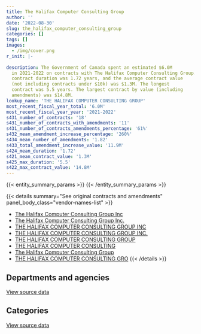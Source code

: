 ```yaml
---
title: The Halifax Computer Consulting Group
author: ''
date: '2022-08-30'
slug: the_halifax_computer_consulting_group
categories: []
tags: []
images:
  - /img/cover.png
r_init: |-
  
description: The Government of Canada spent an estimated $6.0M
  in 2021-2022 on contracts with The Halifax Computer Consulting Group. The average
  contract duration was 1.72 years, and the average contract value
  (not including contracts under $10k) was $1.3M. The longest
  contract was 5.5 years. The largest contract by value (including
  amendments) was $14.8M.
lookup_name: 'THE HALIFAX COMPUTER CONSULTING GROUP'
most_recent_fiscal_year_total: '6.0M'
most_recent_fiscal_year_year: '2021-2022'
s431_number_of_contracts: '18'
s431_number_of_contracts_with_amendments: '11'
s431_number_of_contracts_amendments_percentage: '61%'
s432_mean_amendment_increase_percentage: '260%'
s434_mean_number_of_amendments: '1.82'
s433_total_amendment_increase_value: '11.9M'
s424_mean_duration: '1.72'
s421_mean_contract_value: '1.3M'
s425_max_duration: '5.5'
s422_max_contract_value: '14.8M'
---
```


<script src="/rmarkdown-libs/htmlwidgets/htmlwidgets.js"></script>
<link href="/rmarkdown-libs/datatables-css/datatables-crosstalk.css" rel="stylesheet" />
<script src="/rmarkdown-libs/datatables-binding/datatables.js"></script>
<script src="/rmarkdown-libs/jquery/jquery-3.6.0.min.js"></script>
<link href="/rmarkdown-libs/dt-core-bootstrap/css/dataTables.bootstrap.min.css" rel="stylesheet" />
<link href="/rmarkdown-libs/dt-core-bootstrap/css/dataTables.bootstrap.extra.css" rel="stylesheet" />
<script src="/rmarkdown-libs/dt-core-bootstrap/js/jquery.dataTables.min.js"></script>
<script src="/rmarkdown-libs/dt-core-bootstrap/js/dataTables.bootstrap.min.js"></script>
<link href="/rmarkdown-libs/crosstalk/css/crosstalk.min.css" rel="stylesheet" />
<script src="/rmarkdown-libs/crosstalk/js/crosstalk.min.js"></script>
<script src="/rmarkdown-libs/htmlwidgets/htmlwidgets.js"></script>
<link href="/rmarkdown-libs/datatables-css/datatables-crosstalk.css" rel="stylesheet" />
<script src="/rmarkdown-libs/datatables-binding/datatables.js"></script>
<script src="/rmarkdown-libs/jquery/jquery-3.6.0.min.js"></script>
<link href="/rmarkdown-libs/dt-core-bootstrap/css/dataTables.bootstrap.min.css" rel="stylesheet" />
<link href="/rmarkdown-libs/dt-core-bootstrap/css/dataTables.bootstrap.extra.css" rel="stylesheet" />
<script src="/rmarkdown-libs/dt-core-bootstrap/js/jquery.dataTables.min.js"></script>
<script src="/rmarkdown-libs/dt-core-bootstrap/js/dataTables.bootstrap.min.js"></script>
<link href="/rmarkdown-libs/crosstalk/css/crosstalk.min.css" rel="stylesheet" />
<script src="/rmarkdown-libs/crosstalk/js/crosstalk.min.js"></script>

{{< entity_summary_params >}}
{{< /entity_summary_params >}}

{{< details summary="See original contracts and amendments" panel_body_class="vendor-names-list" >}}
- [The Halifax Computer Consulting Group Inc](https://search.open.canada.ca/en/ct/?sort=contract_value_f%20desc&page=1&search_text=%22The%20Halifax%20Computer%20Consulting%20Group%20Inc%22)
- [The Halifax Computer Consulting Group Inc.](https://search.open.canada.ca/en/ct/?sort=contract_value_f%20desc&page=1&search_text=%22The%20Halifax%20Computer%20Consulting%20Group%20Inc.%22)
- [THE HALIFAX COMPUTER CONSULTING GROUP INC](https://search.open.canada.ca/en/ct/?sort=contract_value_f%20desc&page=1&search_text=%22THE%20HALIFAX%20COMPUTER%20CONSULTING%20GROUP%20INC%22)
- [THE HALIFAX COMPUTER CONSULTING GROUP INC.](https://search.open.canada.ca/en/ct/?sort=contract_value_f%20desc&page=1&search_text=%22THE%20HALIFAX%20COMPUTER%20CONSULTING%20GROUP%20INC.%22)
- [THE HALIFAX COMPUTER CONSULTING GROUP](https://search.open.canada.ca/en/ct/?sort=contract_value_f%20desc&page=1&search_text=%22THE%20HALIFAX%20COMPUTER%20CONSULTING%20GROUP%22)
- [THE HALIFAX COMPUTER CONSULTING](https://search.open.canada.ca/en/ct/?sort=contract_value_f%20desc&page=1&search_text=%22THE%20HALIFAX%20COMPUTER%20CONSULTING%22)
- [The Halifax Computer Consulting Group](https://search.open.canada.ca/en/ct/?sort=contract_value_f%20desc&page=1&search_text=%22The%20Halifax%20Computer%20Consulting%20Group%22)
- [THE HALIFAX COMPUTER CONSULTING GRO](https://search.open.canada.ca/en/ct/?sort=contract_value_f%20desc&page=1&search_text=%22THE%20HALIFAX%20COMPUTER%20CONSULTING%20GRO%22)
{{< /details >}}

## Departments and agencies

<div id="htmlwidget-1" style="width:100%;height:auto;" class="datatables html-widget"></div>
<script type="application/json" data-for="htmlwidget-1">{"x":{"style":"bootstrap","filter":"none","vertical":false,"data":[["<a href=\"/departments/dnd-mdn/\">National Defence<\/a>","<a href=\"/departments/esdc-edsc/\">Employment and Social Development Canada<\/a>","<a href=\"/departments/lac-bac/\">Library and Archives Canada<\/a>","<a href=\"/departments/rcmp-grc/\">Royal Canadian Mounted Police<\/a>","<a href=\"/departments/tc/\">Transport Canada<\/a>"],[3936450.45,82490.62,342776.5,null,null],[4038433.33,216887.63,552670.48,256670.08,39324],[4027399.36,854608.4,551160.45,697630.14,null],[4056150.95,902022.69,551160.45,492172.9,null]],"container":"<table class=\"table table-striped table-hover row-border order-column display\">\n  <thead>\n    <tr>\n      <th>Department<\/th>\n      <th>2018-2019<\/th>\n      <th>2019-2020<\/th>\n      <th>2020-2021<\/th>\n      <th>2021-2022<\/th>\n    <\/tr>\n  <\/thead>\n<\/table>","options":{"order":[[4,"desc"]],"pageLength":10,"autoWidth":true,"columnDefs":[{"targets":1,"render":"function(data, type, row, meta) {\n    return type !== 'display' ? data : DTWidget.formatCurrency(data, \"$\", 2, 3, \",\", \".\", true, null);\n  }"},{"targets":2,"render":"function(data, type, row, meta) {\n    return type !== 'display' ? data : DTWidget.formatCurrency(data, \"$\", 2, 3, \",\", \".\", true, null);\n  }"},{"targets":3,"render":"function(data, type, row, meta) {\n    return type !== 'display' ? data : DTWidget.formatCurrency(data, \"$\", 2, 3, \",\", \".\", true, null);\n  }"},{"targets":4,"render":"function(data, type, row, meta) {\n    return type !== 'display' ? data : DTWidget.formatCurrency(data, \"$\", 2, 3, \",\", \".\", true, null);\n  }"},{"width":"16%","targets":[1,2,3,4]},{"className":"dt-right","targets":[1,2,3,4]}],"orderClasses":false}},"evals":["options.columnDefs.0.render","options.columnDefs.1.render","options.columnDefs.2.render","options.columnDefs.3.render"],"jsHooks":[]}</script>
<p class="text-right">
<a href="https://github.com/GoC-Spending/contracts-data/tree/main/data/out/vendors/the_halifax_computer_consulting_group/summary_by_fiscal_year_by_department.csv" class="source-data-link btn btn-link">View source data</a>
</p>

## Categories

<div id="htmlwidget-2" style="width:100%;height:auto;" class="datatables html-widget"></div>
<script type="application/json" data-for="htmlwidget-2">{"x":{"style":"bootstrap","filter":"none","vertical":false,"data":[["<a href=\"/categories/defence/\">Defence<\/a>","<a href=\"/categories/professional_services/\">Professional services<\/a>","<a href=\"/categories/information_technology/\">Information technology<\/a>","<a href=\"/categories/human_capital/\">Human capital<\/a>"],[3936450.45,82490.62,342776.5,null],[4038433.33,216887.63,809340.56,39324],[4027399.36,815623.4,1287775.59,null],[4027399.36,930774.28,1043333.35,null]],"container":"<table class=\"table table-striped table-hover row-border order-column display\">\n  <thead>\n    <tr>\n      <th>Category<\/th>\n      <th>2018-2019<\/th>\n      <th>2019-2020<\/th>\n      <th>2020-2021<\/th>\n      <th>2021-2022<\/th>\n    <\/tr>\n  <\/thead>\n<\/table>","options":{"order":[[4,"desc"]],"dom":"t","pageLength":30,"autoWidth":true,"columnDefs":[{"targets":1,"render":"function(data, type, row, meta) {\n    return type !== 'display' ? data : DTWidget.formatCurrency(data, \"$\", 2, 3, \",\", \".\", true, null);\n  }"},{"targets":2,"render":"function(data, type, row, meta) {\n    return type !== 'display' ? data : DTWidget.formatCurrency(data, \"$\", 2, 3, \",\", \".\", true, null);\n  }"},{"targets":3,"render":"function(data, type, row, meta) {\n    return type !== 'display' ? data : DTWidget.formatCurrency(data, \"$\", 2, 3, \",\", \".\", true, null);\n  }"},{"targets":4,"render":"function(data, type, row, meta) {\n    return type !== 'display' ? data : DTWidget.formatCurrency(data, \"$\", 2, 3, \",\", \".\", true, null);\n  }"},{"width":"16%","targets":[1,2,3,4]},{"className":"dt-right","targets":[1,2,3,4]}],"orderClasses":false,"lengthMenu":[10,25,30,50,100]}},"evals":["options.columnDefs.0.render","options.columnDefs.1.render","options.columnDefs.2.render","options.columnDefs.3.render"],"jsHooks":[]}</script>
<p class="text-right">
<a href="https://github.com/GoC-Spending/contracts-data/tree/main/data/out/vendors/the_halifax_computer_consulting_group/summary_by_fiscal_year_by_category.csv" class="source-data-link btn btn-link">View source data</a>
</p>
